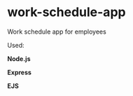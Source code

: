 # work-schedule-app
Work schedule app for employees

Used:

<b>Node.js</b>

<b>Express</b>

<b>EJS<b>
